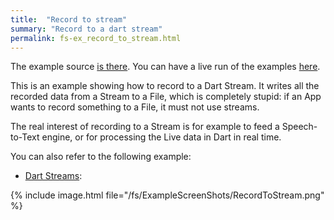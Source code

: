```yaml
---
title:  "Record to stream"
summary: "Record to a dart stream"
permalink: fs-ex_record_to_stream.html
---
```


The example source [is there](https://github.com/canardoux/flutter_sound/blob/master/example/lib/recordToStream/record_to_stream_example.dart). You can have a live run of the examples [here](/tau/fs/live/index.html).

This is an example showing how to record to a Dart Stream. It writes all the recorded data from a Stream to a File, which is completely stupid: if an App wants to record something to a File, it must not use streams.

The real interest of recording to a Stream is for example to feed a
Speech-to-Text engine, or for processing the Live data in Dart in real time.
 
 You can also refer to the following example: 
 - [Dart Streams](fs-ex_streams.html):

{% include image.html file="/fs/ExampleScreenShots/RecordToStream.png" %}